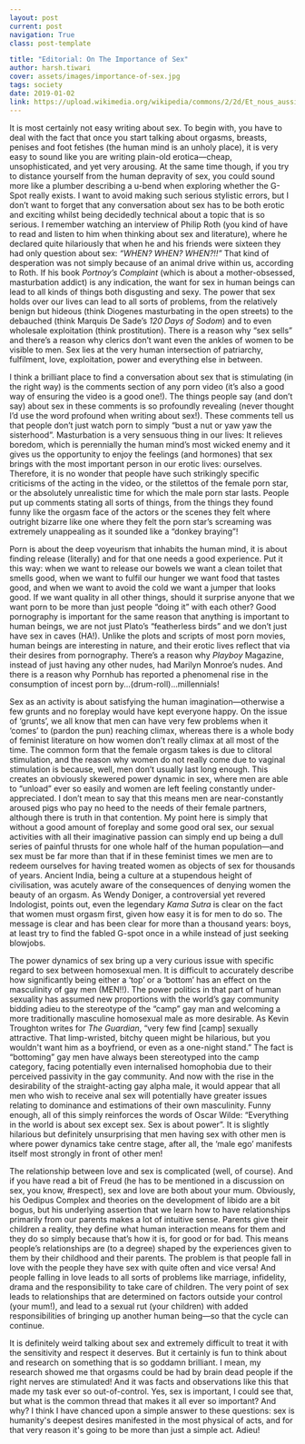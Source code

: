 ```yaml
---
layout: post
current: post
navigation: True
class: post-template

title: "Editorial: On The Importance of Sex"
author: harsh.tiwari
cover: assets/images/importance-of-sex.jpg
tags: society
date: 2019-01-02
link: https://upload.wikimedia.org/wikipedia/commons/2/2d/Et_nous_aussi_nous_serons_meres_Lequeu.jpg
---
```

It is most certainly not easy writing about sex. To begin with, you have to deal with the fact that once you start talking about orgasms, breasts, penises and foot fetishes (the human mind is an unholy place), it is very easy to sound like you are writing plain-old erotica—cheap, unsophisticated, and yet very arousing. At the same time though, if you try to distance yourself from the human depravity of sex, you could sound more like a plumber describing a u-bend when exploring whether the G-Spot really exists. I want to avoid making such serious stylistic errors, but I don’t want to forget that any conversation about sex has to be both erotic and exciting whilst being decidedly technical about a topic that is so serious. I remember watching an interview of Philip Roth (you kind of have to read and listen to him when thinking about sex and literature), where he declared quite hilariously that when he and his friends were sixteen they had only question about sex: <em>“WHEN? WHEN? WHEN?!!”</em> That kind of desperation was not simply because of an animal drive within us, according to Roth. If his book <i>Portnoy’s Complaint</i> (which is about a mother-obsessed, masturbation addict) is any indication, the want for sex in human beings can lead to all kinds of things both disgusting and sexy. The power that sex holds over our lives can lead to all sorts of problems, from the relatively benign but hideous (think Diogenes masturbating in the open streets) to the debauched (think Marquis De Sade’s <i>120 Days of Sodom</i>) and to even wholesale exploitation (think prostitution). There is a reason why “sex sells” and there’s a reason why clerics don’t want even the ankles of women to be visible to men. Sex lies at the very human intersection of patriarchy, fulfilment, love, exploitation, power and everything else in between.

I think a brilliant place to find a conversation about sex that is stimulating (in the right way) is the comments section of any porn video (it’s also a good way of ensuring the video is a good one!). The things people say (and don’t say) about sex in these comments is so profoundly revealing (never thought I’d use the word profound when writing about sex!). These comments tell us that people don’t just watch porn to simply “bust a nut or yaw yaw the sisterhood”. Masturbation is a very sensuous thing in our lives: It relieves boredom, which is perennially the human mind’s most wicked enemy and it gives us the opportunity to enjoy the feelings (and hormones) that sex brings with the most important person in our erotic lives: ourselves. Therefore, it is no wonder that people have such strikingly specific criticisms of the acting in the video, or the stilettos of the female porn star, or the absolutely unrealistic time for which the male porn star lasts. People put up comments stating all sorts of things, from the things they found funny like the orgasm face of the actors or the scenes they felt where outright bizarre like one where they felt the porn star’s screaming was extremely unappealing as it sounded like a “donkey braying”!

Porn is about the deep voyeurism that inhabits the human mind, it is about finding release (literally) and for that one needs a good experience. Put it this way: when we want to release our bowels we want a clean toilet that smells good, when we want to fulfil our hunger we want food that tastes good, and when we want to avoid the cold we want a jumper that looks good. If we want quality in all other things, should it surprise anyone that we want porn to be more than just people “doing it” with each other? Good pornography is important for the same reason that anything is important to human beings, we are not just Plato’s “featherless birds” and we don’t just have sex in caves (HA!). Unlike the plots and scripts of most porn movies, human beings are interesting in nature, and their erotic lives reflect that via their desires from pornography. There’s a reason why <i>Playboy</i> Magazine, instead of just having any other nudes, had Marilyn Monroe’s nudes. And there is a reason why Pornhub has reported a phenomenal rise in the consumption of incest porn by...(drum-roll)...millennials!

Sex as an activity is about satisfying the human imagination—otherwise a few grunts and no foreplay would have kept everyone happy. On the issue of ‘grunts’, we all know that men can have very few problems when it ‘comes’ to (pardon the pun) reaching climax, whereas there is a whole body of feminist literature on how women don’t really climax at all most of the time. The common form that the female orgasm takes is due to clitoral stimulation, and the reason why women do not really come due to vaginal stimulation is because, well, men don’t usually last long enough. This creates an obviously skewered power dynamic in sex, where men are able to “unload” ever so easily and women are left feeling constantly under-appreciated. I don’t mean to say that this means men are near-constantly aroused pigs who pay no heed to the needs of their female partners, although there is truth in that contention. My point here is simply that without a good amount of foreplay and some good oral sex, our sexual activities with all their imaginative passion can simply end up being a dull series of painful thrusts for one whole half of the human population—and sex must be far more than that if in these feminist times we men are to redeem ourselves for having treated women as objects of sex for thousands of years. Ancient India, being a culture at a stupendous height of civilisation, was acutely aware of the consequences of denying women the beauty of an orgasm. As Wendy Doniger, a controversial yet revered Indologist, points out, even the legendary <i>Kama Sutra</i> is clear on the fact that women must orgasm first, given how easy it is for men to do so. The message is clear and has been clear for more than a thousand years: boys, at least try to find the fabled G-spot once in a while instead of just seeking blowjobs.

The power dynamics of sex bring up a very curious issue with specific regard to sex between homosexual men. It is difficult to accurately describe how significantly being either a ‘top’ or a ‘bottom’ has an effect on the masculinity of gay men (MEN!!). The power politics in that part of human sexuality has assumed new proportions with the world’s gay community bidding adieu to the stereotype of the “camp” gay man and welcoming a more traditionally masculine homosexual male as more desirable. As Kevin Troughton writes for <i>The Guardian</i>, “very few find [camp] sexually attractive. That limp-wristed, bitchy queen might be hilarious, but you wouldn't want him as a boyfriend, or even as a one-night stand.” The fact is “bottoming” gay men have always been stereotyped into the camp category, facing potentially even internalised homophobia due to their perceived passivity in the gay community. And now with the rise in the desirability of the straight-acting gay alpha male, it would appear that all men who wish to receive anal sex will potentially have greater issues relating to dominance and estimations of their own masculinity. Funny enough, all of this simply reinforces the words of Oscar Wilde: “Everything in the world is about sex except sex. Sex is about power”. It is slightly hilarious but definitely unsurprising that men having sex with other men is where power dynamics take centre stage, after all, the ‘male ego’ manifests itself most strongly in front of other men!

The relationship between love and sex is complicated (well, of course). And if you have read a bit of Freud (he has to be mentioned in a discussion on sex, you know, #respect), sex and love are both about your mum. Obviously, his Oedipus Complex and theories on the development of libido are a bit bogus, but his underlying assertion that we learn how to have relationships primarily from our parents makes a lot of intuitive sense. Parents give their children a reality, they define what human interaction means for them and they do so simply because that’s how it is, for good or for bad. This means people’s relationships are (to a degree) shaped by the experiences given to them by their childhood and their parents. The problem is that people fall in love with the people they have sex with quite often and vice versa! And people falling in love leads to all sorts of problems like marriage, infidelity, drama and the responsibility to take care of children. The very point of sex leads to relationships that are determined on factors outside your control (your mum!), and lead to a sexual rut (your children) with added responsibilities of bringing up another human being—so that the cycle can continue.

It is definitely weird talking about sex and extremely difficult to treat it with the sensitivity and respect it deserves. But it certainly is fun to think about and research on something that is so goddamn brilliant. I mean, my research showed me that orgasms could be had by brain dead people if the right nerves are stimulated! And it was facts and observations like this that made my task ever so out-of-control. Yes, sex is important, I could see that, but what is the common thread that makes it all ever so important? And why? I think I have chanced upon a simple answer to these questions: sex is humanity's deepest desires manifested in the most physical of acts, and for that very reason it's going to be more than just a simple act. Adieu!
